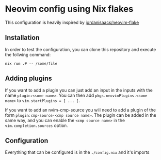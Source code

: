 # Neovim config using Nix flakes

This configuration is heavily inspired by [jordanisaacs/neovim-flake](https://github.com/jordanisaacs/neovim-flake)

## Installation

In order to test the configuration, you can clone this repository and execute the follwing command:
```
nix run .# -- /some/file
```

## Adding plugins

If you want to add a plugin you can just add an input in the inputs with the name `plugin:<some name>`. You can then add `pkgs.neovimPlugins.<some name>` to `vim.startPlugins = [ ... ]`.

If you want to add an nvim-cmp-source you will need to add a plugin of the form `plugin:cmp-source-<cmp source name>`. The plugin can be added in the same way, and you can enable the `<cmp source name>` in the `vim.completion.sources` option.

## Configuration

Everything that can be configured is in the `./config.nix` and it's imports
